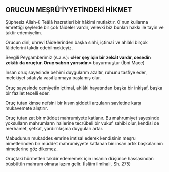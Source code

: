 ## ORUCUN MEŞRÛ'İYYETİNDEKİ HİKMET

Şüphesiz Allah-ü Teâlâ hazretleri bir hâkimi mutlaktır. O'nun kullarına emrettiği şeylerde bir çok fâideler vardır, velevki biz bunları hak­kı ile tayin ve taktir edemiyelim.

Orucun dinî, uhrevî fâidelerinden başka sıh­hi, içtimaî ve ahlâkî birçok fâidelerini takdir edebilmekteyiz.

Sevgili Peygamberimiz (s.a.v.): **«Her şey için bir zekât vardır, cesedin zekâtı da oruçtur. Oruç sabrın yarısıdır.»** buyurmuştur (İbni Mace)

İnsan oruç sayesinde behimî duygularım azaltır, ruhunu tasfiye eder, melekiyet sıfatıyla vasıflanmaya başlamış olur.

Oruç sayesinde cemiyetin içtimaî, ahlâki ha­yatından başka bir inkişaf, başka bir fazilet te­celli eder.

Oruç tutan kimse nefsini bir kısım şiddetli arzuların savletine karşı mukavemete alıştırır.

Oruç tutan zat bir müddet mahrumiyete katlanır. Bu mahrumiyet sayesinde yoksulların mahrumların hallerine tecrübeli bir vukuf sahi­bi olur, kendisi de merhamet, şefkat, yardımlaş­ma duyguları artar.

Mabudunun mukaddes emrine imtisal ede­rek kendisinin meşru nimetlerinden bir müd­det mahrumiyyete katlanan bir insan artık baş­kalarının nimetlerine göz dikemez.

Oruçtaki hürmetleri takdir edememek için insanın düşünce hassasından büsbütün mahrum olması lazım gelir. (İslâm ilmihali, Sh. 275)
